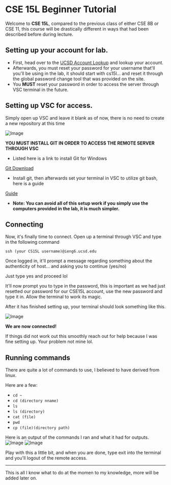 # CSE 15L Beginner Tutorial

Welcome to **CSE 15L**, compared to the previous class of either CSE 8B or CSE 11, this course will be drastically different in ways that had been described before during lecture.
## Setting up your account for lab.

* First, head over to the [UCSD Account Lookup](https://sdacs.ucsd.edu/~icc/index.php) and lookup your account.
* Afterwards, you must reset your password for your username that'll you'll be using in the lab, it should start with cs15l... and reset it through the global password change tool that was provided on the site.
* You **MUST** reset your password in order to access the server through VSC terminal in the future.
## Setting up VSC for access.

Simply open up VSC and leave it blank as of now, there is no need to create a new repository at this time

![Image](https://i.ibb.co/gJzG3jy/Screenshot-2023-04-06-094544.png)

**YOU MUST INSTALL GIT IN ORDER TO ACCESS THE REMOTE SERVER THROUGH VSC**
* Listed here is a link to install Git for Windows

[Git Download](https://gitforwindows.org)
* Install git, then afterwards set your terminal in VSC to utilize git bash, here is a guide

[Guide](https://stackoverflow.com/a/50527994)
* **Note: You can avoid all of this setup work if you simply use the computers provided in the lab, it is much simpler.**
## Connecting

Now, it's finally time to connect. Open up a terminal through VSC and type in the following command

`ssh (your CS15L username)@ieng6.ucsd.edu`

Once logged in, it'll prompt a message regarding something about the authenticity of host... and asking you to continue (yes/no)

Just type yes and proceed lol

It'll now prompt you to type in the password, this is important as we had just resetted our password for our CSE15L account, use the new password and type it in. Allow the terminal to work its magic. 

After it has finished setting up, your terminal should look something like this.

![Image](https://i.ibb.co/6gWDjzp/Screenshot-2023-04-06-093659.png)

**We are now connected!**

If things did not work out this smoothly reach out for help because I was fine setting up. Your problem not mine lol.

## Running commands

There are quite a lot of commands to use, I believed to have derived from linux.

Here are a few:
* `cd ~ `
* `cd (directory nname) `
* `ls`
* `ls (directory)`
* `cat (file)`
* `pwd`
* `cp (file)(directory path)`

Here is an output of the commands I ran and what it had for outputs.
![Image](https://i.ibb.co/s6wk97z/Screenshot-2023-04-06-094947.png)
![Image](https://i.ibb.co/rZfnnWR/Screenshot-2023-04-06-095004.png)

Play with this a little bit, and when you are done, type exit into the terminal and you'll logout of the remote access.

---
This is all I know what to do at the momen to my knowledge, more will be added later on.
